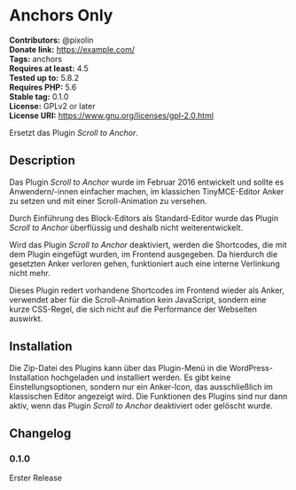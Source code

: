 # Anchors Only #
**Contributors:** @pixolin  
**Donate link:** https://example.com/  
**Tags:** anchors  
**Requires at least:** 4.5  
**Tested up to:** 5.8.2  
**Requires PHP:** 5.6  
**Stable tag:** 0.1.0  
**License:** GPLv2 or later  
**License URI:** https://www.gnu.org/licenses/gpl-2.0.html  

Ersetzt das Plugin *Scroll to Anchor*.

## Description ##

Das Plugin *Scroll to Anchor* wurde im Februar 2016 entwickelt und sollte
es Anwendern/-innen einfacher machen, im klassichen TinyMCE-Editor Anker
zu setzen und mit einer Scroll-Animation zu versehen.

Durch Einführung des Block-Editors als Standard-Editor wurde das Plugin
*Scroll to Anchor*  überflüssig und deshalb nicht weiterentwickelt.

Wird das Plugin *Scroll to Anchor* deaktiviert, werden die Shortcodes, die
mit dem Plugin eingefügt wurden, im Frontend ausgegeben. Da hierdurch die
gesetzten Anker verloren gehen, funktioniert auch eine interne Verlinkung
nicht mehr.

Dieses Plugin redert vorhandene Shortcodes im Frontend wieder als Anker,
verwendet aber für die Scroll-Animation kein JavaScript, sondern eine kurze
CSS-Regel, die sich nicht auf die Performance der Webseiten auswirkt.

## Installation ##

Die Zip-Datei des Plugins kann über das Plugin-Menü in die WordPress-
Installation hochgeladen und installiert werden.
Es gibt keine Einstellungsoptionen, sondern nur ein Anker-Icon, das
ausschließlich im klassischen Editor angezeigt wird.
Die Funktionen des Plugins sind nur dann aktiv, wenn das Plugin
*Scroll to Anchor*  deaktiviert oder gelöscht wurde.

## Changelog ##

### 0.1.0 ###
Erster Release
